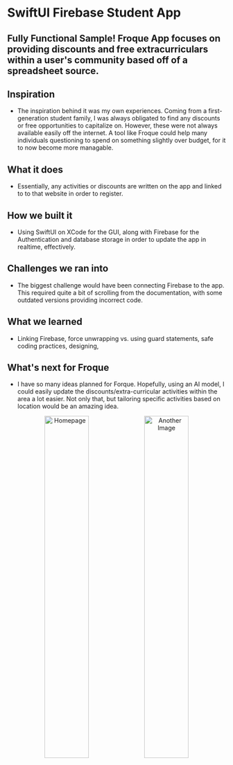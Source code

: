 # SwiftUI Firebase Student App

## Fully Functional Sample! Froque App focuses on providing discounts and free extracurriculars within a user's community based off of a spreadsheet source.

## Inspiration
* The inspiration behind it was my own experiences. Coming from a first-generation student family, I was always obligated to find any discounts or free opportunities to capitalize on. However, these were not always available easily off the internet. A tool like Froque could help many individuals questioning to spend on something slightly over budget, for it to now become more managable.

## What it does
* Essentially, any activities or discounts are written on the app and linked to to that website in order to register.

## How we built it
* Using SwiftUI on XCode for the GUI, along with Firebase for the Authentication and database storage in order to update the app in realtime, effectively.

## Challenges we ran into
* The biggest challenge would have been connecting Firebase to the app. This required quite a bit of scrolling from the documentation, with some outdated versions providing incorrect code.

## What we learned
* Linking Firebase, force unwrapping vs. using guard statements, safe coding practices, designing,

## What's next for Froque
* I have so many ideas planned for Forque. Hopefully, using an AI model, I could easily update the discounts/extra-curricular activities within the area a lot easier. Not only that, but tailoring specific activities based on location would be an amazing idea.

<p align="center">
  <img src="htn/images/Homepage.jpg" alt="Homepage" width="45%">
  <img src="htn/images/Login.jpg" alt="Another Image" width="45%">
</p>
